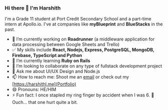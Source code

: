 ### Hi there 👋 I'm Harshith

I'm a Grade 11 student at Port Credit Secondary School and a part-time intern at Apollo.io. I've at companies like **myBlueprint** and **BlueStacks** in the past.

- 🔭 I’m currently working on **Roadrunner** (a middleware application for data processing between Google Sheets and Trello)
- ✅ My skills include **React, Nodejs, Express, PostgreSQL, MongoDB, Firebase, TypeScript and Python**
- 🌱 I’m currently learning **Ruby on Rails**
- 👯 I’m looking to collaborate on any type of fullstack development project
- 💬 Ask me about UI/UX Design and Node.js
- 📫 How to reach me: Shoot me an [email](mailto:harshithl1777@gmail.com) or check out my [https://harshithl.me](Portfolio)
- 😄 Pronouns: HE/HIM
- ⚡ Fun fact: I once stapled my ring finger by accident when I was 6. 😬 Ouch... that one hurt quite a bit.
